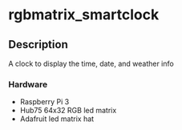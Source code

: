 # rgbmatrix_smartclock

## Description
A clock to display the time, date, and weather info

### Hardware
* Raspberry Pi 3
* Hub75 64x32 RGB led matrix
* Adafruit led matrix hat
